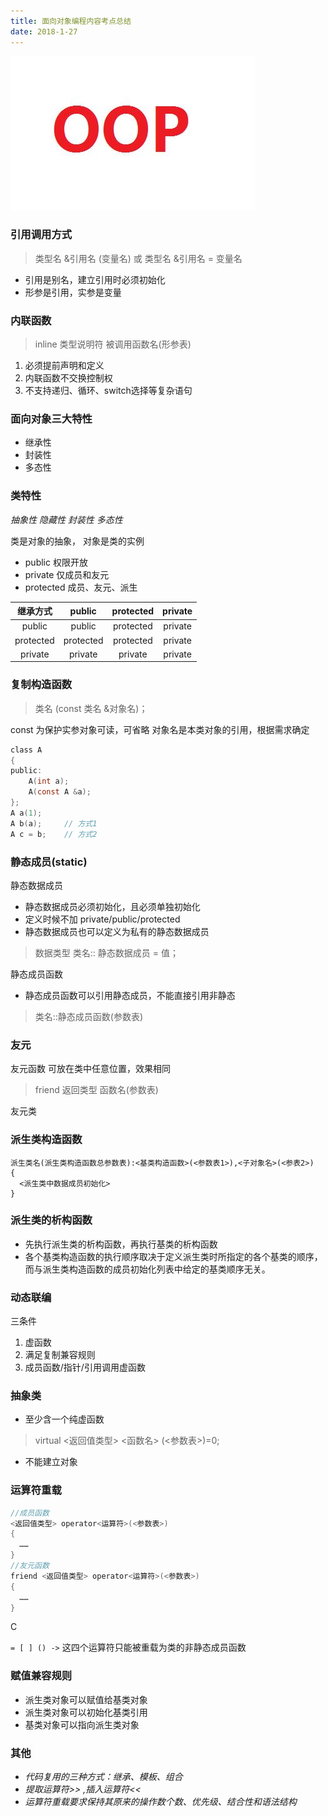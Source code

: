 ```yaml
---
title: 面向对象编程内容考点总结
date: 2018-1-27
---
```


![](https://raw.githubusercontent.com/smilelc3/blog/main/images/面向对象编程内容考点总结/u9558912493286204048fm27gp0.jpg)

### 引用调用方式

> 类型名 &引用名 (变量名)
> 或
> 类型名 &引用名 = 变量名

- 引用是别名，建立引用时必须初始化
- 形参是引用，实参是变量

### 内联函数

> inline 类型说明符 被调用函数名(形参表)

1. 必须提前声明和定义
2. 内联函数不交换控制权
3. 不支持递归、循环、switch选择等复杂语句

### 面向对象三大特性

- 继承性
- 封装性
- 多态性

### 类特性

*抽象性 隐藏性 封装性 多态性*

类是对象的抽象， 对象是类的实例

- public 权限开放
- private 仅成员和友元
- protected 成员、友元、派生

| 继承方式  |  public   | protected | private |
| :-------: | :-------: | :-------: | :-----: |
|  public   |  public   | protected | private |
| protected | protected | protected | private |
|  private  |  private  |  private  | private |

### 复制构造函数

> 类名 (const 类名 &对象名)；

const 为保护实参对象可读，可省略
对象名是本类对象的引用，根据需求确定

```c
class A
{
public:
    A(int a);
    A(const A &a);
};
A a(1);
A b(a);     // 方式1
A c = b;    // 方式2
```

### 静态成员(static)

静态数据成员

- 静态数据成员必须初始化，且必须单独初始化
- 定义时候不加 private/public/protected
- 静态数据成员也可以定义为私有的静态数据成员

> 数据类型 类名:: 静态数据成员 = 值；

静态成员函数

- 静态成员函数可以引用静态成员，不能直接引用非静态

> 类名::静态成员函数(参数表)

### 友元

友元函数
可放在类中任意位置，效果相同

> friend 返回类型 函数名(参数表)

友元类

### 派生类构造函数

```
派生类名(派生类构造函数总参数表):<基类构造函数>(<参数表1>),<子对象名>(<参表2>)  
{  
  <派生类中数据成员初始化>
}
```

### 派生类的析构函数

- 先执行派生类的析构函数，再执行基类的析构函数
- 各个基类构造函数的执行顺序取决于定义派生类时所指定的各个基类的顺序，而与派生类构造函数的成员初始化列表中给定的基类顺序无关。

### 动态联编

三条件

1. 虚函数
2. 满足复制兼容规则
3. 成员函数/指针/引用调用虚函数

### 抽象类

- 至少含一个纯虚函数

> virtual <返回值类型> <函数名> (<参数表>)=0;

- 不能建立对象

### 运算符重载

```c
//成员函数
<返回值类型> operator<运算符>(<参数表>)
{
  ……
}
//友元函数
friend <返回值类型> operator<运算符>(<参数表>)
{
  ……
}
```

C

`= [ ] () ->` 这四个运算符只能被重载为类的非静态成员函数

### 赋值兼容规则

- 派生类对象可以赋值给基类对象
- 派生类对象可以初始化基类引用
- 基类对象可以指向派生类对象

### 其他

- *代码复用的三种方式：继承、模板、组合*
- *提取运算符>> ,插入运算符<<*
- *运算符重载要求保持其原来的操作数个数、优先级、结合性和语法结构*
